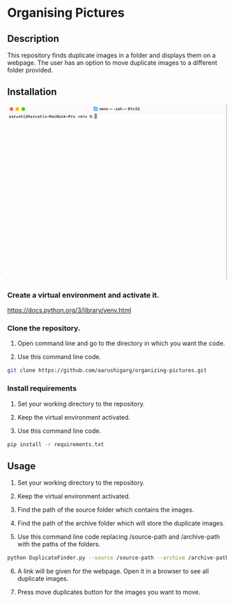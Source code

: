 # Organising Pictures

## Description
This repository finds duplicate images in a folder and displays them on a webpage. The user has an option to move duplicate images to a different folder provided.

## Installation

<img src="https://github.com/aarushigarg/organizing-pictures/blob/main/OrganizingPicturesVideo.gif" width="550" height="400"/>

### Create a virtual environment and activate it.
https://docs.python.org/3/library/venv.html

### Clone the repository.
1. Open command line and go to the directory in which you want the code.

2. Use this command line code.
```bash
git clone https://github.com/aarushigarg/organizing-pictures.git
```

### Install requirements
1. Set your working directory to the repository.

2. Keep the virtual environment activated.

3. Use this command line code.
```bash
pip install -r requirements.txt
```

## Usage
1. Set your working directory to the repository.

2. Keep the virtual environment activated.

3. Find the path of the source folder which contains the images.

4. Find the path of the archive folder which will store the duplicate images.

5. Use this command line code replacing /source-path and /archive-path with the paths of the folders.
```bash
python DuplicateFinder.py --source /source-path --archive /archive-path
```

6. A link will be given for the webpage. Open it in a browser to see all duplicate images. 

7. Press move duplicates button for the images you want to move.